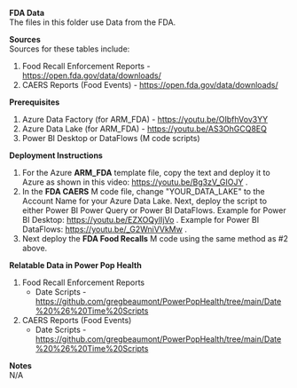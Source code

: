 <b>FDA Data</b><br>
The files in this folder use Data from the FDA. <br>

<b>Sources</b><br>
Sources for these tables include: 
1. Food Recall Enforcement Reports - https://open.fda.gov/data/downloads/
2. CAERS Reports (Food Events) - https://open.fda.gov/data/downloads/ 

<b>Prerequisites</b><br>
1. Azure Data Factory (for ARM_FDA) - https://youtu.be/OIbfhVov3YY
2. Azure Data Lake (for ARM_FDA) - https://youtu.be/AS3OhGCQ8EQ 
3. Power BI Desktop or DataFlows (M code scripts)

<b>Deployment Instructions</b>
1. For the Azure <b>ARM_FDA</b> template file, copy the text and deploy it to Azure as shown in this video: https://youtu.be/Bg3zV_GIOJY .
2. In the <b>FDA CAERS</b> M code file, change "YOUR_DATA_LAKE" to the Account Name for your Azure Data Lake. Next, deploy the script to either Power BI Power Query or Power BI DataFlows. Example for Power BI Desktop: https://youtu.be/EZXOQylIjVo . Example for Power BI DataFlows: https://youtu.be/_G2WniVVkMw .
3. Next deploy the <b>FDA Food Recalls</b> M code using the same method as #2 above.

<b>Relatable Data in Power Pop Health</b>
1. Food Recall Enforcement Reports
   - Date Scripts - https://github.com/gregbeaumont/PowerPopHealth/tree/main/Date%20%26%20Time%20Scripts
2. CAERS Reports (Food Events)
   - Date Scripts - https://github.com/gregbeaumont/PowerPopHealth/tree/main/Date%20%26%20Time%20Scripts 

<b>Notes</b><br>
 N/A

